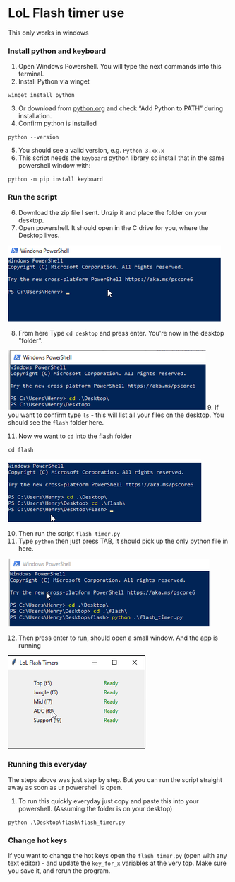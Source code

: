 # LoL Flash timer use

This only works in windows 

### Install python and keyboard
1. Open Windows Powershell. You will type the next commands into this terminal.
2. Install Python via winget

```angular2html
winget install python
```

3. Or download from [python.org](https://www.python.org/downloads/) and check “Add Python to PATH” during installation.
4. Confirm python is installed 

```angular2html
python --version
```

5. You should see a valid version, e.g. `Python 3.xx.x`
6. This script needs the `keyboard` python library so install that in the same powershell window with:

```angular2html
python -m pip install keyboard
```

### Run the script 
6. Download the zip file I sent. Unzip it and place the folder on your desktop.
7. Open powershell. It should open in the C drive for you, where the Desktop lives. 

![img.png](images/1.png)

8. From here Type `cd desktop` and press enter. You're now in the desktop "folder".

![img.png](images/2.png)
9. If you want to confirm type `ls` - this will list all your files on the desktop. You should see the `flash` folder here.

11. Now we want to `cd` into the flash folder 

```angular2html
cd flash
```

![img.png](images/3.png)

10. Then run the script `flash_timer.py`
11. Type `python` then just press TAB, it should pick up the only python file in here. 

![img.png](images/4.png)

12. Then press enter to run, should open a small window. And the app is running 

![img.png](images/5.png)


### Running this everyday 
The steps above was just step by step. But you can run the script straight away as soon as ur powershell is open.

1. To run this quickly everyday just copy and paste this into your powershell. (Assuming the folder is on your desktop)

```angular2html
python .\Desktop\flash\flash_timer.py
```


### Change hot keys
If you want to change the hot keys open the `flash_timer.py` (open with any text editor) - and update the `key_for_x` variables at the very top. 
Make sure you save it, and rerun the program. 